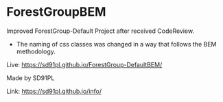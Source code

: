 # ForestGroupBEM
Improved ForestGroup-Default Project after received CodeReview.
- The naming of css classes was changed in a way that follows the BEM methodology.


Live: https://sd91pl.github.io/ForestGroup-DefaultBEM/


Made by SD91PL


Link: https://sd91pl.github.io/info/